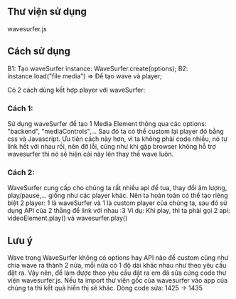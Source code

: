 ## Thư viện sử dụng
wavesurfer.js
## Cách sử dụng
B1: Tạo waveSurfer instance: WaveSurfer.create(options);
B2: instance.load("file media") => Để tạo wave và player;

Có 2 cách dùng kết hợp player với waveSurfer:
### Cách 1: 
Sử dụng waveSurfer để tạo 1 Media Element thông qua các options: "backend", "mediaControls",... Sau đó ta có thể custom lại player đó bằng css và Javascript.
Ưu tiên cách này hơn, vì ta không phải code nhiều, nó tự link hết với nhau rồi, nên đỡ lỗi, cũng như khi gặp browser không hỗ trợ wavesurfer thì nó sẽ hiện cái này lên thay thế wave luôn.

### Cách 2: 
WaveSurfer cung cấp cho chúng ta rất nhiều api để tua, thay đổi âm lượng, play/pause,... giống như các player khác. Nên ta hoàn toàn có thể tạo riêng biệt 2 player: 1 là waveSurfer và 1 là custom player của chúng ta, sau đó sử dụng API của 2 thằng để link với nhau :3
Ví dụ: Khi play, thì ta phải gọi 2 api: videoElement.play() và wavesurfer.play()

## Lưu ý
Wave trong WaveSurfer không có options hay API nào để custom cũng như chia wave ra thành 2 nửa, mỗi nửa có 1 độ dài khác nhau như theo yêu cầu đặt ra.
Vậy nên, để làm được theo yêu cầu đặt ra em đã sửa cứng code thư viện wavesurfer.js. Nếu ta import thư viện gốc của wavesurfer vào app của chúng ta thì kết quả hiển thị sẽ khác.
Dòng code sửa: 1425 -> 1435